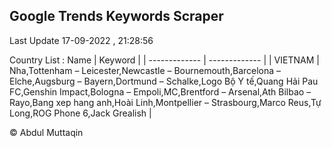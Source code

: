 

## Google Trends Keywords Scraper 
 
Last Update 17-09-2022 , 21:28:56

Country List :
 Name  | Keyword |
| ------------- | ------------- |
| VIETNAM | Nha,Tottenham – Leicester,Newcastle – Bournemouth,Barcelona – Elche,Augsburg – Bayern,Dortmund – Schalke,Logo Bộ Y tế,Quang Hải Pau FC,Genshin Impact,Bologna – Empoli,MC,Brentford – Arsenal,Ath Bilbao – Rayo,Bang xep hang anh,Hoài Linh,Montpellier – Strasbourg,Marco Reus,Tự Long,ROG Phone 6,Jack Grealish |



© Abdul Muttaqin 

